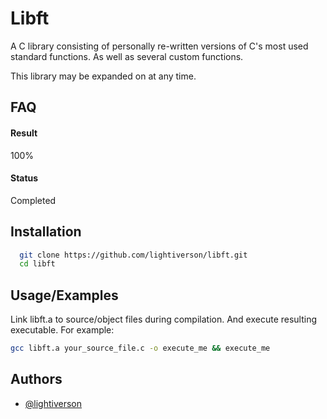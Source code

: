 
# Libft

A C library consisting of personally re-written versions of C's most used standard functions. As well as several custom functions.

This library may be expanded on at any time.
## FAQ

#### Result

100%
#### Status

Completed



## Installation

```bash
  git clone https://github.com/lightiverson/libft.git
  cd libft
```

## Usage/Examples

Link libft.a to source/object files during compilation. And execute resulting executable. For example:

```bash
gcc libft.a your_source_file.c -o execute_me && execute_me
```

## Authors

- [@lightiverson](https://www.github.com/lightiverson)
